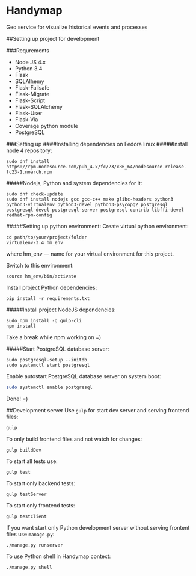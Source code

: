 # Handymap
Geo service for visualize historical events and processes

##Setting up project for development

###Requrements
* Node JS 4.x
* Python 3.4
* Flask
* SQLAlhemy
* Flask-Failsafe
* Flask-Migrate
* Flask-Script
* Flask-SQLAlchemy
* Flask-User
* Flask-Via
* Coverage python module
* PostgreSQL

###Setting up
####Installing dependencies on Fedora linux
#####Install node 4 repository:
```
sudo dnf install https://rpm.nodesource.com/pub_4.x/fc/23/x86_64/nodesource-release-fc23-1.noarch.rpm
```
#####Nodejs, Python and system dependencies for it:
```
sudo dnf check-update
sudo dnf install nodejs gcc gcc-c++ make glibc-headers python3 python3-virtualenv python3-devel python3-psycopg2 postgresql postgresql-devel postgresql-server postgresql-contrib libffi-devel redhat-rpm-config
```
#####Setting up python environment:
Create virtual python environment:
```
cd path/to/your/project/folder
virtualenv-3.4 hm_env
```
where hm_env — name for your virtual environment for this project.

Switch to this environment:
```
source hm_env/bin/activate
```

Install project Python dependencies:
```
pip install -r requirements.txt
```
#####Install project NodeJS dependencies:
```
sudo npm install -g gulp-cli
npm install
```
Take a break while npm working on =)

#####Start PostgreSQL database server:
```
sudo postgresql-setup --initdb
sudo systemctl start postgresql
```
Enable autostart PostgreSQL database server on system boot:
```bash
sudo systemctl enable postgresql
```
Done! =)

##Development server
Use `gulp` for start dev server and serving frontend files:
```
gulp
```
To only build frontend files and not watch for changes:
```
gulp buildDev 
```
To start all tests use:
```
gulp test
```
To start only backend tests:
```
gulp testServer
```
To start only frontend tests:
```
gulp testClient
```
If you want start only Python development server without serving frontent files use `manage.py`:
```
./manage.py runserver
```
To use Python shell in Handymap context:
```
./manage.py shell
```
